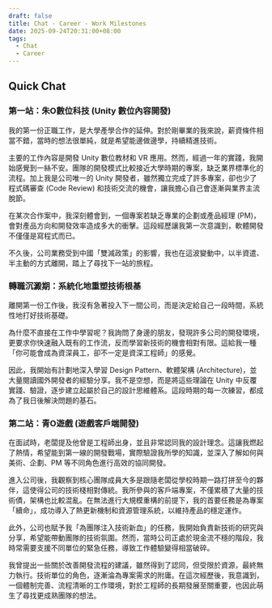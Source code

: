 ```yaml
---
draft: false
title: Chat - Career - Work Milestones
date: 2025-09-24T20:31:00+08:00
tags:
  - Chat
  - Career
---
```


## Quick Chat

### **第一站：朱O數位科技 (Unity 數位內容開發)**

我的第一份正職工作，是大學產學合作的延伸。對於剛畢業的我來說，薪資條件相當不錯，當時的想法很單純，就是希望能邊做邊學，持續精進技術。

主要的工作內容是開發 Unity 數位教材和 VR 應用。然而，經過一年的實踐，我開始感覺到一絲不安。團隊的開發模式比較接近大學時期的專案，缺乏業界標準化的流程。加上我是公司唯一的 Unity 開發者，雖然獨立完成了許多專案，卻也少了程式碼審查 (Code Review) 和技術交流的機會，讓我擔心自己會逐漸與業界主流脫節。

在某次合作案中，我深刻體會到，一個專案若缺乏專業的企劃或產品經理 (PM)，會對產品方向和開發效率造成多大的衝擊。這段經歷讓我第一次意識到，軟體開發不僅僅是寫程式而已。

不久後，公司業務受到中國「雙減政策」的影響，我也在這波變動中，以半資遣、半主動的方式離開，踏上了尋找下一站的旅程。

### **轉職沉澱期：系統化地重塑技術根基**

離開第一份工作後，我沒有急著投入下一間公司，而是決定給自己一段時間，系統性地打好技術基礎。

為什麼不直接在工作中學習呢？我詢問了身邊的朋友，發現許多公司的開發環境，更要求你快速融入既有的工作流，反而學習新技術的機會相對有限。這給我一種「你可能會成為資深員工，卻不一定是資深工程師」的感覺。

因此，我開始有計劃地深入學習 Design Pattern、軟體架構 (Architecture)，並大量閱讀國外開發者的經驗分享。我不是空想，而是將這些理論在 Unity 中反覆實踐、驗證，逐步建立起屬於自己的設計思維體系。這段時期的每一次練習，都成為了我日後解決問題的基石。

### **第二站：青O遊戲 (遊戲客戶端開發)**

在面試時，老闆提及他曾是工程師出身，並且非常認同我的設計理念。這讓我燃起了熱情，希望能到第一線的開發戰場，實際驗證我所學的知識，並深入了解如何與美術、企劃、PM 等不同角色進行高效的協同開發。

進入公司後，我觀察到核心團隊成員大多是跟隨老闆從學校時期一路打拼至今的夥伴，這使得公司的技術棧相對傳統。我所參與的客戶端專案，不僅累積了大量的技術債，架構也比較混亂。在無法進行大規模重構的前提下，我的首要任務是為專案「續命」，成功導入了熱更新機制和資源管理系統，以維持產品的穩定運作。

此外，公司也賦予我「為團隊注入技術新血」的任務，我開始負責新技術的研究與分享，希望能帶動團隊的技術氛圍。然而，當時公司正處於現金流不穩的階段，我時常需要支援不同單位的緊急任務，導致工作體驗變得相當破碎。

我曾提出一些關於改善開發流程的建議，雖然得到了認同，但受限於資源，最終無力執行。技術單位的角色，逐漸淪為專案需求的附庸。在這次經歷後，我意識到，一個體制完善、流程清晰的工作環境，對於工程師的長期發展至關重要，也因此萌生了尋找更成熟團隊的想法。

